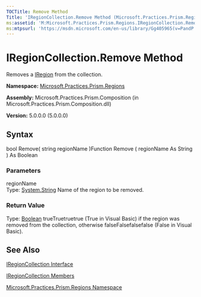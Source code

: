 ```yaml
---
TOCTitle: Remove Method
Title: 'IRegionCollection.Remove Method (Microsoft.Practices.Prism.Regions)'
ms:assetid: 'M:Microsoft.Practices.Prism.Regions.IRegionCollection.Remove(System.String)'
ms:mtpsurl: 'https://msdn.microsoft.com/en-us/library/Gg405965(v=PandP.50)'
---
```



# IRegionCollection.Remove Method

Removes a [IRegion](https://msdn.microsoft.com/library/microsoft.practices.prism.regions.iregion) from the collection.

**Namespace:** [Microsoft.Practices.Prism.Regions](https://msdn.microsoft.com/library/microsoft.practices.prism.regions)
**Assembly:** Microsoft.Practices.Prism.Composition (in Microsoft.Practices.Prism.Composition.dll)

**Version:** 5.0.0.0 (5.0.0.0)

## Syntax

bool Remove( string regionName )Function Remove ( regionName As String ) As Boolean

### Parameters

regionName  
Type: [System.String](http://msdn.microsoft.com/en-us/library/s1wwdcbf)
Name of the region to be removed.

### Return Value

Type: [Boolean](http://msdn.microsoft.com/en-us/library/a28wyd50)
trueTruetruetrue (True in Visual Basic) if the region was removed from the collection, otherwise falseFalsefalsefalse (False in Visual Basic).

## See Also

[IRegionCollection Interface](https://msdn.microsoft.com/library/microsoft.practices.prism.regions.iregioncollection)

[IRegionCollection Members](https://msdn.microsoft.com/allmembers.t:microsoft.practices.prism.regions.iregioncollection)

[Microsoft.Practices.Prism.Regions Namespace](https://msdn.microsoft.com/library/microsoft.practices.prism.regions)
